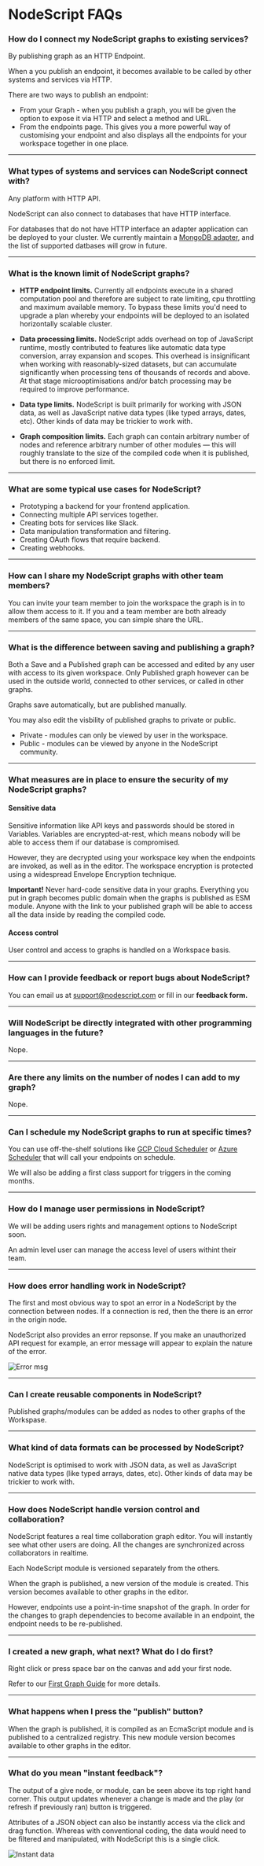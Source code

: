 # NodeScript FAQs

### How do I connect my NodeScript graphs to existing services?

By publishing graph as an HTTP Endpoint. 

When a you publish an endpoint, it becomes available to be called by other systems and services via HTTP.

There are two ways to publish an endpoint:

* From your Graph - when you publish a graph, you will be given the option to expose it via HTTP and select a method and URL.
* From the endpoints page. This gives you a more powerful way of customising your endpoint and also displays all the endpoints for your workspace together in one place.

___

### What types of systems and services can NodeScript connect with?

Any platform with HTTP API.

NodeScript can also connect to databases that have HTTP interface.

For databases that do not have HTTP interface an adapter application can be deployed to your cluster. We currently maintain a [MongoDB adapter](https://github.com/nodescriptlang/adapter-mongodb), and the list of supported datbases will grow in future.

___

### What is the known limit of NodeScript graphs?

- **HTTP endpoint limits.** Currently all endpoints execute in a shared computation pool and therefore are subject to rate limiting, cpu throttling and maximum available memory. To bypass these limits you'd need to upgrade a plan whereby your endpoints will be deployed to an isolated horizontally scalable cluster.

- **Data processing limits.** NodeScript adds overhead on top of JavaScript runtime, mostly contributed to features like automatic data type conversion, array expansion and scopes. This overhead is insignificant when working with reasonably-sized datasets, but can accumulate significantly when processing tens of thousands of records and above. At that stage microoptimisations and/or batch processing may be required to improve performance.

- **Data type limits.** NodeScript is built primarily for working with JSON data, as well as JavaScript native data types (like typed arrays, dates, etc). Other kinds of data may be trickier to work with.

- **Graph composition limits.** Each graph can contain arbitrary number of nodes and reference arbitrary number of other modules — this will roughly translate to the size of the compiled code when it is published, but there is no enforced limit.

___

### What are some typical use cases for NodeScript?

* Prototyping a backend for your frontend application. 
* Connecting multiple API services together. 
* Creating bots for services like Slack.
* Data manipulation transformation and filtering. 
* Creating OAuth flows that require backend.
* Creating webhooks.

___

### How can I share my NodeScript graphs with other team members?

You can invite your team member to join the workspace the graph is in to allow them access to it. If you and a team member are both already members of the same space, you can simple share the URL.  

___

### What is the difference between saving and publishing a graph?

Both a Save and a Published graph can be accessed and edited by any user with access to its given workspace. Only Published graph however can be used in the outside world, connected to other services, or called in other graphs.

Graphs save automatically, but are published manually.

You may also edit the visbility of published graphs to private or public.

* Private - modules can only be viewed by user in the workspace.
* Public - modules can be viewed by anyone in the NodeScript community.

___

### What measures are in place to ensure the security of my NodeScript graphs?

#### Sensitive data

Sensitive information like API keys and passwords should be stored in Variables. Variables are encrypted-at-rest, which means nobody will be able to access them if our database is compromised. 

However, they are decrypted using your workspace key when the endpoints are invoked, as well as in the editor. The workspace encryption is protected using a widespread Envelope Encryption technique.

**Important!** Never hard-code sensitive data in your graphs. Everything you put in graph becomes public domain when the graphs is published as ESM module. Anyone with the link to your published graph will be able to access all the data inside by reading the compiled code.

#### Access control

User control and access to graphs is handled on a Workspace basis.

___

### How can I provide feedback or report bugs about NodeScript?

You can email us at support@nodescript.com or fill in our **feedback form.**

___

### Will NodeScript be directly integrated with other programming languages in the future?

Nope.

___

### Are there any limits on the number of nodes I can add to my graph?

Nope.

___

### Can I schedule my NodeScript graphs to run at specific times?

You can use off-the-shelf solutions like [GCP Cloud Scheduler](https://cloud.google.com/scheduler) or [Azure Scheduler](https://azure.microsoft.com/en-us/pricing/details/scheduler/) that will call your endpoints on schedule.

We will also be adding a first class support for triggers in the coming months.

___

### How do I manage user permissions in NodeScript?

We will be adding users rights and management options to NodeScript soon.

An admin level user can manage the access level of users withint their team.
___

<!--
### How can I track the execution and performance of my graphs in NodeScript?

___
-->

<!--
### Can I use NodeScript for API testing and automation?

___
-->

### How does error handling work in NodeScript?

The first and most obvious way to spot an error in a NodeScript by the connection between nodes. If a connection is red, then the there is an error in the origin node.

NodeScript also provides an error repsonse. If you make an unauthorized API request for example, an error message will appear to explain the nature of the error.

![Error msg](./images/FAQs/error.png)
___

### Can I create reusable components in NodeScript?

Published graphs/modules can be added as nodes to other graphs of the Workspase.

___

### What kind of data formats can be processed by NodeScript?

NodeScript is optimised to work with JSON data, as well as JavaScript native data types (like typed arrays, dates, etc). Other kinds of data may be trickier to work with.

___

### How does NodeScript handle version control and collaboration?

NodeScript features a real time collaboration graph editor. You will instantly see what other users are doing. All the changes are synchronized across collaborators in realtime.

Each NodeScript module is versioned separately from the others.

When the graph is published, a new version of the module is created. This version becomes available to other graphs in the editor.

However, endpoints use a point-in-time snapshot of the graph. In order for the changes to graph dependencies to become available in an endpoint, the endpoint needs to be re-published.

___

### I created a new graph, what next? What do I do first?

Right click or press space bar on the canvas and add your first node.

Refer to our [First Graph Guide](./weather-bot.md) for more details.

___

<!--
### How does the graph work internally? 

___
-->

### What happens when I press the "publish" button?

When the graph is published, it is compiled as an EcmaScript module and is published to a centralized registry. This new module version becomes available to other graphs in the editor.

___

### What do you mean "instant feedback"?

The output of a give node, or module, can be seen above its top right hand corner. This output updates whenever a change is made and the play (or refresh if previously ran) button is triggered.

Attributes of a JSON object can also be instantly access via the click and drag function. Whereas with conventional coding, the data would need to be filtered and manipulated, with NodeScript this is a single click. 

![Instant data](./images/FAQs/instantinfo.gif)

